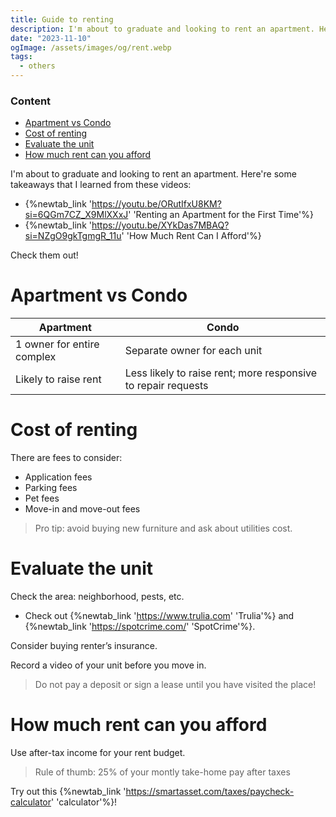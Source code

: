```yaml
---
title: Guide to renting
description: I'm about to graduate and looking to rent an apartment. Here're some takeaways that I learned from these videos
date: "2023-11-10"
ogImage: /assets/images/og/rent.webp
tags:
  - others
---
```


### Content

- [Apartment vs Condo](#apartment-vs-condo)
- [Cost of renting](#cost-of-renting)
- [Evaluate the unit](#evaluate-the-unit)
- [How much rent can you afford](#how-much-rent-can-you-afford)

I'm about to graduate and looking to rent an apartment. Here're some takeaways that I learned from these videos:

- {%newtab_link 'https://youtu.be/ORutIfxU8KM?si=6QGm7CZ_X9MlXXxJ' 'Renting an Apartment for the First Time'%}
- {%newtab_link 'https://youtu.be/XYkDas7MBAQ?si=NZgO9gkTgmgR_11u' 'How Much Rent Can I Afford'%}

Check them out!

# Apartment vs Condo

| Apartment                  | Condo                                                         |
| -------------------------- | ------------------------------------------------------------- |
| 1 owner for entire complex | Separate owner for each unit                                  |
| Likely to raise rent       | Less likely to raise rent; more responsive to repair requests |

# Cost of renting

There are fees to consider:

- Application fees
- Parking fees
- Pet fees
- Move-in and move-out fees

> Pro tip: avoid buying new furniture and ask about utilities cost.

# Evaluate the unit

Check the area: neighborhood, pests, etc.

- Check out {%newtab_link 'https://www.trulia.com' 'Trulia'%} and {%newtab_link 'https://spotcrime.com/' 'SpotCrime'%}.

Consider buying renter’s insurance.

Record a video of your unit before you move in.

> Do not pay a deposit or sign a lease until you have visited the place!

# How much rent can you afford

Use after-tax income for your rent budget.

> Rule of thumb: 25% of your montly take-home pay after taxes

Try out this {%newtab_link 'https://smartasset.com/taxes/paycheck-calculator' 'calculator'%}!
